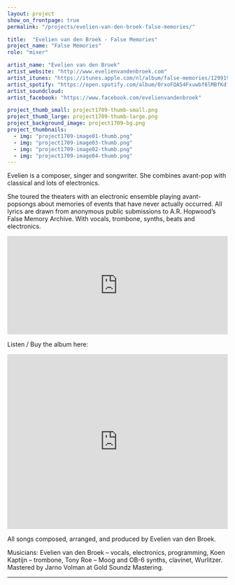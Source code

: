 ```yaml
---
layout: project
show_on_frontpage: true
permalink: "/projects/evelien-van-den-broek-false-memories/"

title:  "Evelien van den Broek - False Memories"
project_name: "False Memories"
role: "mixer"

artist_name: "Evelien van den Broek"
artist_website: "http://www.evelienvandenbroek.com"
artist_itunes: "https://itunes.apple.com/nl/album/false-memories/1299193608?l=en"
artist_spotify: "https://open.spotify.com/album/0rxoFQA54Fxuwbf6lMBfKd?si=26UZ9aAGQVmQvn5GPRAdBQ"
artist_soundcloud: 
artist_facebook: "https://www.facebook.com/evelienvandenbroek"

project_thumb_small: project1709-thumb-small.png
project_thumb_large: project1709-thumb-large.png
project_background_image: project1709-bg.png
project_thumbnails:
  - img: "project1709-image01-thumb.png"
  - img: "project1709-image03-thumb.png"
  - img: "project1709-image02-thumb.png"
  - img: "project1709-image04-thumb.png"
---
```


Evelien is a composer, singer and songwriter. She combines avant-pop with classical and lots of electronics.

She toured the theaters with an electronic ensemble playing avant-popsongs about memories of events that have never actually occurred. All lyrics are drawn from anonymous public submissions to A.R. Hopwood’s False Memory Archive. With vocals, trombone, synths, beats and electronics.

<iframe width="100%" height="225" src="https://www.youtube.com/embed/fZX1TvUH9nk?rel=0" frameborder="0" gesture="media" allow="encrypted-media" allowfullscreen></iframe>

Listen / Buy the album here:

<iframe style="border: 0; width: 100%; height: 400px;" src="https://bandcamp.com/EmbeddedPlayer/album=3086864903/size=large/bgcol=ffffff/linkcol=0687f5/minimal=true/transparent=true/" seamless><a href="http://evelienvandenbroek.bandcamp.com/album/false-memories">False Memories by Evelien van den Broek</a></iframe>

All songs composed, arranged, and produced by Evelien van den Broek.

Musicians: Evelien van den Broek – vocals, electronics, programming, Koen Kaptijn – trombone, Tony Roe – Moog and OB-6 synths, clavinet, Wurlitzer. Mastered by Jarno Volman at Gold Soundz Mastering.

---
